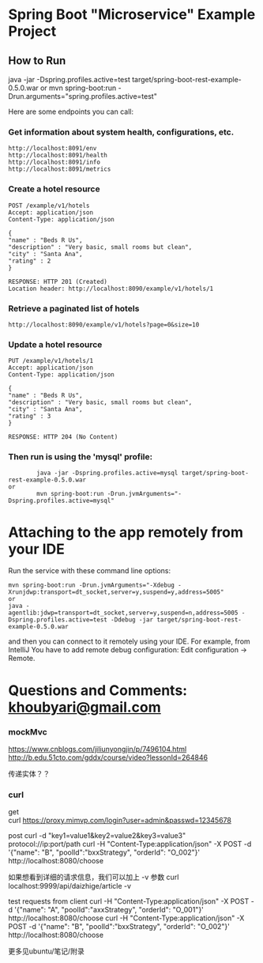 # Spring Boot "Microservice" Example Project

## How to Run 


java -jar -Dspring.profiles.active=test target/spring-boot-rest-example-0.5.0.war
or
mvn spring-boot:run -Drun.arguments="spring.profiles.active=test"


Here are some endpoints you can call:

### Get information about system health, configurations, etc.

```
http://localhost:8091/env
http://localhost:8091/health
http://localhost:8091/info
http://localhost:8091/metrics
```

### Create a hotel resource

```
POST /example/v1/hotels
Accept: application/json
Content-Type: application/json

{
"name" : "Beds R Us",
"description" : "Very basic, small rooms but clean",
"city" : "Santa Ana",
"rating" : 2
}

RESPONSE: HTTP 201 (Created)
Location header: http://localhost:8090/example/v1/hotels/1
```

### Retrieve a paginated list of hotels

```
http://localhost:8090/example/v1/hotels?page=0&size=10

```

### Update a hotel resource

```
PUT /example/v1/hotels/1
Accept: application/json
Content-Type: application/json

{
"name" : "Beds R Us",
"description" : "Very basic, small rooms but clean",
"city" : "Santa Ana",
"rating" : 3
}

RESPONSE: HTTP 204 (No Content)
```

### Then run is using the 'mysql' profile:

```
        java -jar -Dspring.profiles.active=mysql target/spring-boot-rest-example-0.5.0.war
or
        mvn spring-boot:run -Drun.jvmArguments="-Dspring.profiles.active=mysql"
```

# Attaching to the app remotely from your IDE

Run the service with these command line options:

```
mvn spring-boot:run -Drun.jvmArguments="-Xdebug -Xrunjdwp:transport=dt_socket,server=y,suspend=y,address=5005"
or
java -agentlib:jdwp=transport=dt_socket,server=y,suspend=n,address=5005 -Dspring.profiles.active=test -Ddebug -jar target/spring-boot-rest-example-0.5.0.war
```
and then you can connect to it remotely using your IDE. For example, from IntelliJ You have to add remote debug configuration: Edit configuration -> Remote.

# Questions and Comments: khoubyari@gmail.com




### mockMvc
https://www.cnblogs.com/jiliunyongjin/p/7496104.html
http://b.edu.51cto.com/gddx/course/video?lessonId=264846

传递实体？？




### curl 
get  
curl https://proxy.mimvp.com/login?user=admin&passwd=12345678

post
curl -d "key1=value1&key2=value2&key3=value3" protocol://ip:port/path
curl -H "Content-Type:application/json" -X POST -d '{"name": "B", "poolId":"bxxStrategy", "orderId": "O_002"}' http://localhost:8080/choose

如果想看到详细的请求信息，我们可以加上 -v 参数
curl localhost:9999/api/daizhige/article -v


test requests from client
curl -H "Content-Type:application/json" -X POST -d '{"name": "A", "poolId":"axxStrategy", "orderId": "O_001"}' http://localhost:8080/choose
curl -H "Content-Type:application/json" -X POST -d '{"name": "B", "poolId":"bxxStrategy", "orderId": "O_002"}' http://localhost:8080/choose


更多见ubuntu/笔记/附录


